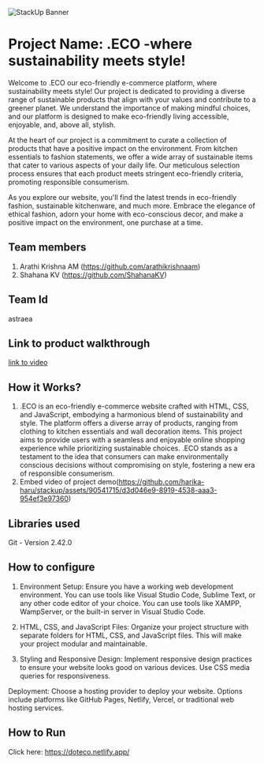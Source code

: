 ![StackUp Banner]([https://tinkerhub.frappe.cloud/files/stackup%20banner.jpeg])
# Project Name: .ECO  -where sustainability meets style! 
Welcome to  .ECO our eco-friendly e-commerce platform, where sustainability meets style! Our project is dedicated to providing a diverse range of sustainable products that align with your values and contribute to a greener planet. We understand the importance of making mindful choices, and our platform is designed to make eco-friendly living accessible, enjoyable, and, above all, stylish.

At the heart of our project is a commitment to curate a collection of products that have a positive impact on the environment. From kitchen essentials to fashion statements, we offer a wide array of sustainable items that cater to various aspects of your daily life. Our meticulous selection process ensures that each product meets stringent eco-friendly criteria, promoting responsible consumerism.

As you explore our website, you'll find the latest trends in eco-friendly fashion, sustainable kitchenware, and much more. Embrace the elegance of ethical fashion, adorn your home with eco-conscious decor, and make a positive impact on the environment, one purchase at a time.
## Team members
1. Arathi Krishna AM (https://github.com/arathikrishnaam)
2. Shahana KV (https://github.com/ShahanaKV)
## Team Id
astraea
## Link to product walkthrough
[link to video](https://youtu.be/cJgCJCrlGc8)
## How it Works?
1. .ECO is an eco-friendly e-commerce website crafted with HTML, CSS, and JavaScript, embodying a harmonious blend of sustainability and style. The platform offers a diverse array of products, ranging from clothing to kitchen essentials and wall decoration items. This project aims to provide users with a seamless and enjoyable online shopping experience while prioritizing sustainable choices. .ECO stands as a testament to the idea that consumers can make environmentally conscious decisions without compromising on style, fostering a new era of responsible consumerism. 
2. Embed video of project demo(https://github.com/harika-haru/stackup/assets/90541715/d3d046e9-8919-4538-aaa3-954ef3e97360)
## Libraries used
Git - Version 2.42.0

## How to configure
1. Environment Setup: Ensure you have a working web development environment. You can use tools like Visual Studio Code, Sublime Text, or any other code editor of your choice.
You can use tools like XAMPP, WampServer, or the built-in server in Visual Studio Code.

2. HTML, CSS, and JavaScript Files: Organize your project structure with separate folders for HTML, CSS, and JavaScript files. This will make your project modular and maintainable.

3. Styling and Responsive Design: Implement responsive design practices to ensure your website looks good on various devices. Use CSS media queries for responsiveness.

Deployment: Choose a hosting provider to deploy your website. Options include platforms like GitHub Pages, Netlify, Vercel, or traditional web hosting services.
## How to Run
Click here: https://doteco.netlify.app/
